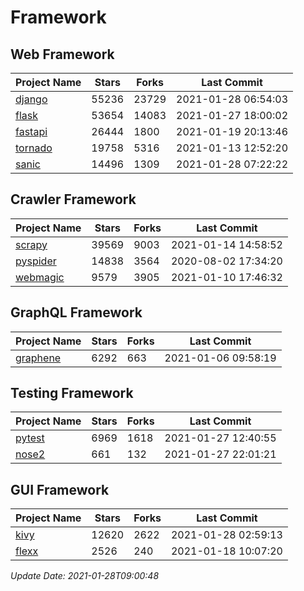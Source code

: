 # Framework

## Web Framework
| Project Name | Stars | Forks | Last Commit |
| ------------ | ----- | ----- | ----------- |
| [django](https://github.com/django/django) | 55236 | 23729 | 2021-01-28 06:54:03 |
| [flask](https://github.com/pallets/flask) | 53654 | 14083 | 2021-01-27 18:00:02 |
| [fastapi](https://github.com/tiangolo/fastapi) | 26444 | 1800 | 2021-01-19 20:13:46 |
| [tornado](https://github.com/tornadoweb/tornado) | 19758 | 5316 | 2021-01-13 12:52:20 |
| [sanic](https://github.com/sanic-org/sanic) | 14496 | 1309 | 2021-01-28 07:22:22 |

## Crawler Framework
| Project Name | Stars | Forks | Last Commit |
| ------------ | ----- | ----- | ----------- |
| [scrapy](https://github.com/scrapy/scrapy) | 39569 | 9003 | 2021-01-14 14:58:52 |
| [pyspider](https://github.com/binux/pyspider) | 14838 | 3564 | 2020-08-02 17:34:20 |
| [webmagic](https://github.com/code4craft/webmagic) | 9579 | 3905 | 2021-01-10 17:46:32 |

## GraphQL Framework
| Project Name | Stars | Forks | Last Commit |
| ------------ | ----- | ----- | ----------- |
| [graphene](https://github.com/graphql-python/graphene) | 6292 | 663 | 2021-01-06 09:58:19 |

## Testing Framework
| Project Name | Stars | Forks | Last Commit |
| ------------ | ----- | ----- | ----------- |
| [pytest](https://github.com/pytest-dev/pytest) | 6969 | 1618 | 2021-01-27 12:40:55 |
| [nose2](https://github.com/nose-devs/nose2) | 661 | 132 | 2021-01-27 22:01:21 |

## GUI Framework
| Project Name | Stars | Forks | Last Commit |
| ------------ | ----- | ----- | ----------- |
| [kivy](https://github.com/kivy/kivy) | 12620 | 2622 | 2021-01-28 02:59:13 |
| [flexx](https://github.com/flexxui/flexx) | 2526 | 240 | 2021-01-18 10:07:20 |

*Update Date: 2021-01-28T09:00:48*